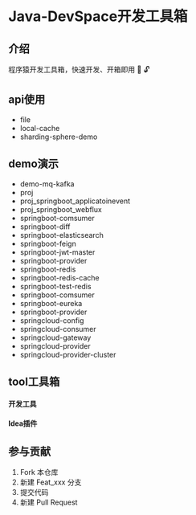 # Java-DevSpace开发工具箱

## 介绍
程序猿开发工具箱，快速开发、开箱即用 :school_satchel:  :unlock: 

## api使用
- file  
- local-cache  
- sharding-sphere-demo  


## demo演示
- demo-mq-kafka  
- proj   
- proj_springboot_applicatoinevent  
- proj_springboot_webflux  
- springboot-comsumer  
- springboot-diff  
- springboot-elasticsearch  
- springboot-feign  
- springboot-jwt-master  
- springboot-provider  
- springboot-redis  
- springboot-redis-cache  
- springboot-test-redis  
- springboot-comsumer  
- springboot-eureka  
- springboot-provider  
- springcloud-config  
- springcloud-consumer  
- springcloud-gateway  
- springcloud-provider  
- springcloud-provider-cluster  


## tool工具箱
#### 开发工具
#### Idea插件

## 参与贡献
1.  Fork 本仓库
2.  新建 Feat_xxx 分支
3.  提交代码
4.  新建 Pull Request
